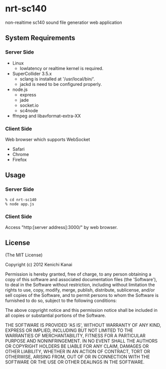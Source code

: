 nrt-sc140
=========

non-realtime sc140 sound file generatior web application

System Requirements
-------------------
### Server Side
  - Linux
    - lowlatency or realtime kernel is required.
  - SuperCollider 3.5.x
    - sclang is installed at '/usr/local/bin/'.
    - jackd is need to be configured properly.
  - node.js
    - express
    - jade
    - socket.io
    - sc4node
  - ffmpeg and libavformat-extra-XX

### Client Side
Web browser which supports WebSocket

  - Safari
  - Chrome
  - Firefox

Usage
-----
### Server Side
```
% cd nrt-sc140
% node app.js 
```

### Client Side
Access "http:[server address]:3000/" by web browser.

License
-------
(The MIT License)

Copyright (c) 2012 Kenichi Kanai

Permission is hereby granted, free of charge, to any person obtaining a copy of this software and associated documentation files (the 'Software'), to deal in the Software without restriction, including without limitation the rights to use, copy, modify, merge, publish, distribute, sublicense, and/or sell copies of the Software, and to permit persons to whom the Software is furnished to do so, subject to the following conditions:

The above copyright notice and this permission notice shall be included in all copies or substantial portions of the Software.

THE SOFTWARE IS PROVIDED 'AS IS', WITHOUT WARRANTY OF ANY KIND, EXPRESS OR IMPLIED, INCLUDING BUT NOT LIMITED TO THE WARRANTIES OF MERCHANTABILITY, FITNESS FOR A PARTICULAR PURPOSE AND NONINFRINGEMENT. IN NO EVENT SHALL THE AUTHORS OR COPYRIGHT HOLDERS BE LIABLE FOR ANY CLAIM, DAMAGES OR OTHER LIABILITY, WHETHER IN AN ACTION OF CONTRACT, TORT OR OTHERWISE, ARISING FROM, OUT OF OR IN CONNECTION WITH THE SOFTWARE OR THE USE OR OTHER DEALINGS IN THE SOFTWARE.
